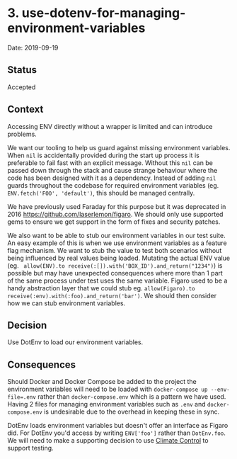 # 3. use-dotenv-for-managing-environment-variables

Date: 2019-09-19

## Status

Accepted

## Context

Accessing ENV directly without a wrapper is limited and can introduce problems.

We want our tooling to help us guard against missing environment variables. When `nil` is accidentally provided during the start up process it is preferable to fail fast with an explicit message. Without this `nil` can be passed down through the stack and cause strange behaviour where the code has been designed with it as a dependency. Instead of adding `nil` guards throughout the codebase for required environment variables (eg. `ENV.fetch('FOO', 'default')`, this should be managed centrally.

We have previously used Faraday for this purpose but it was deprecated in 2016 https://github.com/laserlemon/figaro. We should only use supported gems to ensure we get support in the form of fixes and security patches.

We also want to be able to stub our environment variables in our test suite. An easy example of this is when we use environment variables as a feature flag mechanism. We want to stub the value to test both scenarios without being influenced by real values being loaded. Mutating the actual ENV value (eg. ` allow(ENV).to receive(:[]).with('BOX_ID').and_return("1234")`) is possible but may have unexpected consequences where more than 1 part of the same process under test uses the same variable. Figaro used to be a handy abstraction layer that we could stub eg. `allow(Figaro).to receive(:env).with(:foo).and_return('bar')`. We should then consider how we can stub environment variables.

## Decision

Use DotEnv to load our environment variables.

## Consequences

Should Docker and Docker Compose be added to the project the environment variables will need to be loaded with `docker-compose up --env-file=.env` rather than `docker-compose.env` which is a pattern we have used. Having 2 files for managing environment variables such as `.env` and `docker-compose.env` is undesirable due to the overhead in keeping these in sync.

DotEnv loads environment variables but doesn't offer an interface as Figaro did. For DotEnv you'd access by writing `ENV['foo']` rather than `DotEnv.foo`. We will need to make a supporting decision to use [Climate Control](https://thoughtbot.com/blog/testing-and-environment-variables#use-climate-control) to support testing.
